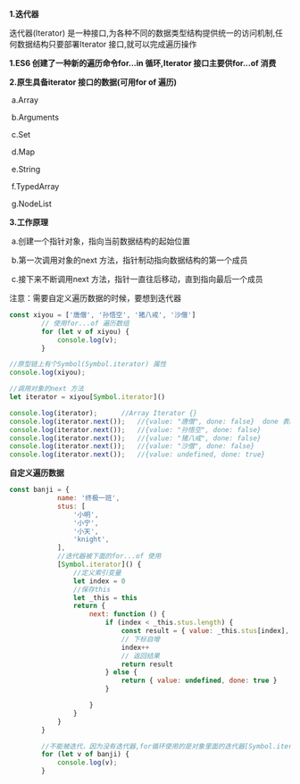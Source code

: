 **1.迭代器**

迭代器(Iterator) 是一种接口,为各种不同的数据类型结构提供统一的访问机制,任何数据结构只要部署Iterator 接口,就可以完成遍历操作

**1.ES6 创建了一种新的遍历命令for...in 循环,Iterator 接口主要供for...of 消费**

**2.原生具备iterator 接口的数据(可用for of 遍历)**

​     a.Array

​	b.Arguments

​	c.Set

​	d.Map

​	e.String

​	f.TypedArray

​	g.NodeList

**3.工作原理**

​	a.创建一个指针对象，指向当前数据结构的起始位置

​	b.第一次调用对象的next 方法，指针制动指向数据结构的第一个成员

​	c.接下来不断调用next 方法，指针一直往后移动，直到指向最后一个成员

注意：需要自定义遍历数据的时候，要想到迭代器

```js
const xiyou = ['唐僧', '孙悟空', '猪八戒', '沙僧']
        // 使用for...of 遍历数组
        for (let v of xiyou) {
            console.log(v);
        }

//原型链上有个Symbol(Symbol.iterator) 属性
console.log(xiyou);

//调用对象的next 方法
let iterator = xiyou[Symbol.iterator]()

console.log(iterator);      //Array Iterator {}
console.log(iterator.next());   //{value: "唐僧", done: false}  done 表示是否完成
console.log(iterator.next());   //{value: "孙悟空", done: false}
console.log(iterator.next());   //{value: "猪八戒", done: false}
console.log(iterator.next());   //{value: "沙僧", done: false}
console.log(iterator.next());   //{value: undefined, done: true}
```

**自定义遍历数据**

```js
const banji = {
            name: '终极一班',
            stus: [
                '小明',
                '小宁',
                '小天',
                'knight',
            ],
            //迭代器被下面的for...of 使用
            [Symbol.iterator]() {
                //定义索引变量
                let index = 0
                //保存this
                let _this = this
                return {
                    next: function () {
                        if (index < _this.stus.length) {
                            const result = { value: _this.stus[index], done: false }
                            // 下标自增
                            index++
                            // 返回结果
                            return result
                        } else {
                            return { value: undefined, done: true }
                        }

                    }
                }
            }
        }

        //不能被迭代，因为没有迭代器,for循环使用的是对象里面的迭代器[Symbol.iterator]() 
        for (let v of banji) {
            console.log(v);
        }

```

